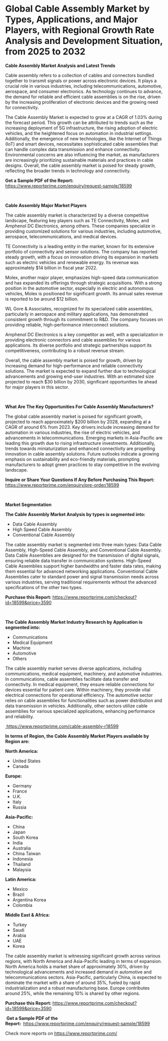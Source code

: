 <p><h1>Global Cable Assembly Market by Types, Applications, and Major Players, with Regional Growth Rate Analysis and Development Situation, from 2025 to 2032</h1></p><p><strong>Cable Assembly Market Analysis and Latest Trends</strong></p>
<p><p>Cable assembly refers to a collection of cables and connectors bundled together to transmit signals or power across electronic devices. It plays a crucial role in various industries, including telecommunications, automotive, aerospace, and consumer electronics. As technology continues to advance, the demand for reliable and efficient cable assemblies is on the rise, driven by the increasing proliferation of electronic devices and the growing need for connectivity.</p><p>The Cable Assembly Market is expected to grow at a CAGR of 1.03% during the forecast period. This growth can be attributed to trends such as the increasing deployment of 5G infrastructure, the rising adoption of electric vehicles, and the heightened focus on automation in industrial settings. Additionally, the emergence of new technologies, like the Internet of Things (IoT) and smart devices, necessitates sophisticated cable assemblies that can handle complex data transmission and enhance connectivity. Environmental concerns are also influencing the market, as manufacturers are increasingly prioritizing sustainable materials and practices in cable designs. Overall, the cable assembly market is poised for steady growth, reflecting the broader trends in technology and connectivity.</p></p>
<p><strong>Get a Sample PDF of the Report:&nbsp;</strong> <a href="https://www.reportprime.com/enquiry/request-sample/18599?utm_campaign=3499&utm_medium=2&utm_source=Github&utm_content=ia&utm_term=19032025&utm_id=cable-assembly">https://www.reportprime.com/enquiry/request-sample/18599</a></p>
<p>&nbsp;</p>
<p><strong>Cable Assembly Major Market Players</strong></p>
<p><p>The cable assembly market is characterized by a diverse competitive landscape, featuring key players such as TE Connectivity, Molex, and Amphenol DC Electronics, among others. These companies specialize in providing customized solutions for various industries, including automotive, aerospace, telecommunications, and medical devices.</p><p>TE Connectivity is a leading entity in the market, known for its extensive portfolio of connectivity and sensor solutions. The company has reported steady growth, with a focus on innovation driving its expansion in markets such as electric vehicles and renewable energy. Its revenue was approximately $14 billion in fiscal year 2022.</p><p>Molex, another major player, emphasizes high-speed data communication and has expanded its offerings through strategic acquisitions. With a strong position in the automotive sector, especially in electric and autonomous vehicles, Molex is positioned for significant growth. Its annual sales revenue is reported to be around $12 billion.</p><p>WL Gore & Associates, recognized for its specialized cable assemblies, particularly in aerospace and military applications, has demonstrated consistent growth through its commitment to R&D. The company focuses on providing reliable, high-performance interconnect solutions.</p><p>Amphenol DC Electronics is a key competitor as well, with a specialization in providing electronic connectors and cable assemblies for various applications. Its diverse portfolio and strategic partnerships support its competitiveness, contributing to a robust revenue stream.</p><p>Overall, the cable assembly market is poised for growth, driven by increasing demand for high-performance and reliable connectivity solutions. The market is expected to expand further due to technological advancements and growing end-user industries. With an estimated size projected to reach $30 billion by 2030, significant opportunities lie ahead for major players in this sector.</p></p>
<p>&nbsp;</p>
<p><strong>What Are The Key Opportunities For Cable Assembly Manufacturers?</strong></p>
<p><p>The global cable assembly market is poised for significant growth, projected to reach approximately $200 billion by 2028, expanding at a CAGR of around 6% from 2023. Key drivers include increasing demand for automation in various industries, the rise of electric vehicles, and advancements in telecommunications. Emerging markets in Asia-Pacific are leading this growth due to rising infrastructure investments. Additionally, trends towards miniaturization and enhanced connectivity are propelling innovation in cable assembly solutions. Future outlooks indicate a growing emphasis on sustainability and eco-friendly materials, prompting manufacturers to adopt green practices to stay competitive in the evolving landscape.</p></p>
<p><strong>Inquire or Share Your Questions If Any Before Purchasing This Report:</strong> <a href="https://www.reportprime.com/enquiry/pre-order/18599?utm_campaign=3499&utm_medium=2&utm_source=Github&utm_content=ia&utm_term=19032025&utm_id=cable-assembly">https://www.reportprime.com/enquiry/pre-order/18599</a></p>
<p>&nbsp;</p>
<p><strong>Market Segmentation</strong></p>
<p><strong>The Cable Assembly Market Analysis by types is segmented into:</strong></p>
<p><ul><li>Data Cable Assembly</li><li>High Speed Cable Assembly</li><li>Conventional Cable Assembly</li></ul></p>
<p><p>The cable assembly market is segmented into three main types: Data Cable Assembly, High-Speed Cable Assembly, and Conventional Cable Assembly. Data Cable Assemblies are designed for the transmission of digital signals, ensuring reliable data transfer in communication systems. High-Speed Cable Assemblies support higher bandwidths and faster data rates, making them essential for advanced networking applications. Conventional Cable Assemblies cater to standard power and signal transmission needs across various industries, serving traditional requirements without the advanced specifications of the other two types.</p></p>
<p><strong>Purchase this Report:&nbsp;</strong><a href="https://www.reportprime.com/checkout?id=18599&price=3590&utm_campaign=3499&utm_medium=2&utm_source=Github&utm_content=ia&utm_term=19032025&utm_id=cable-assembly">https://www.reportprime.com/checkout?id=18599&price=3590</a></p>
<p>&nbsp;</p>
<p><strong>The Cable Assembly Market Industry Research by Application is segmented into:</strong></p>
<p><ul><li>Communications</li><li>Medical Equipment</li><li>Machine</li><li>Automotive</li><li>Others</li></ul></p>
<p><p>The cable assembly market serves diverse applications, including communications, medical equipment, machinery, and automotive industries. In communications, cable assemblies facilitate data transfer and connectivity. In medical equipment, they ensure reliable connections for devices essential for patient care. Within machinery, they provide vital electrical connections for operational efficiency. The automotive sector relies on cable assemblies for functionalities such as power distribution and data transmission in vehicles. Additionally, other sectors utilize cable assemblies for various specialized applications, enhancing performance and reliability.</p></p>
<p><a href="https://www.reportprime.com/cable-assembly-r18599?utm_campaign=3499&utm_medium=2&utm_source=Github&utm_content=ia&utm_term=19032025&utm_id=cable-assembly">&nbsp;https://www.reportprime.com/cable-assembly-r18599</a></p>
<p><strong>In terms of Region, the Cable Assembly Market Players available by Region are:</strong></p>
<p>
    <p> <strong> North America: </strong>
        <ul>
            <li>United States</li>
            <li>Canada</li>
        </ul>
        </p> 
    <p> <strong> Europe: </strong>
        <ul>
            <li>Germany</li>
            <li>France</li>
            <li>U.K.</li>
            <li>Italy</li>
            <li>Russia</li>
        </ul>
        </p> 
    <p> <strong> Asia-Pacific: </strong>
        <ul>
            <li>China</li>
            <li>Japan</li>
            <li>South Korea</li>
            <li>India</li>
            <li>Australia</li>
            <li>China Taiwan</li>
            <li>Indonesia</li>
            <li>Thailand</li>
            <li>Malaysia</li>
        </ul>
        </p> 
    <p> <strong> Latin America: </strong>
        <ul>
            <li>Mexico</li>
            <li>Brazil</li>
            <li>Argentina Korea</li>
            <li>Colombia</li>
        </ul>
        </p> 
    <p> <strong> Middle East & Africa: </strong>
        <ul>
            <li>Turkey</li>
            <li>Saudi</li>
            <li>Arabia</li>
            <li>UAE</li>
            <li>Korea</li>
        </ul>
    </p>
    </p>
<p><p>The cable assembly market is witnessing significant growth across various regions, with North America and Asia-Pacific leading in terms of expansion. North America holds a market share of approximately 30%, driven by technological advancements and increased demand in automotive and telecommunications sectors. Asia-Pacific, particularly China, is expected to dominate the market with a share of around 35%, fueled by rapid industrialization and a robust manufacturing base. Europe contributes around 25%, while the remaining 10% is shared by other regions.</p></p>
<p><strong>Purchase this Report: </strong><a href="https://www.reportprime.com/checkout?id=18599&price=3590&utm_campaign=3499&utm_medium=2&utm_source=Github&utm_content=ia&utm_term=19032025&utm_id=cable-assembly">https://www.reportprime.com/checkout?id=18599&price=3590</a></p>
<p>&nbsp;<strong>Get a Sample PDF of the Report:&nbsp;&nbsp;</strong><a href="https://www.reportprime.com/enquiry/request-sample/18599?utm_campaign=3499&utm_medium=2&utm_source=Github&utm_content=ia&utm_term=19032025&utm_id=cable-assembly">https://www.reportprime.com/enquiry/request-sample/18599</a></p>
<p><strong></strong></p>
<p>Check more reports on <a href="https://www.reportprime.com/?utm_campaign=3499&utm_medium=2&utm_source=Github&utm_content=ia&utm_term=19032025&utm_id=cable-assembly">https://www.reportprime.com/</a></p>